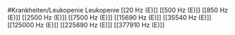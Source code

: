 #Krankheiten/Leukopenie
Leukopenie
[[20 Hz (E)]]
[[500 Hz (E)]]
[[850 Hz (E)]]
[[2500 Hz (E)]]
[[7500 Hz (E)]]
[[15690 Hz (E)]]
[[35540 Hz (E)]]
[[125000 Hz (E)]]
[[225690 Hz (E)]]
[[377910 Hz (E)]]